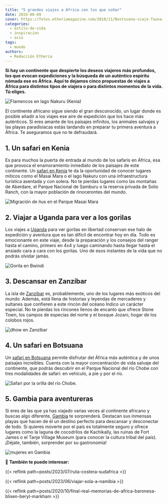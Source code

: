 ```yaml
---
title: "5 grandes viajes a África con los que soñar"
date: 2019-08-09
cover: https://fotos.etheriamagazine.com/2018/11/Bostsuana-viaje-fauna-africa-e1552208227696.jpg
categories: 
  - estilo-de-vida
  - inspiracion
  - ocio
tags: 
  - mundo
authors: 
  - Redacción Etheria
---
```


**Si hay un continente que despierte los deseos viajeros más profundos, los que evocan 
expediciones y la búsqueda de un auténtico espíritu nómada ese es África. Aquí te 
dejamos cinco propuestas de viajes a África para distintos tipos de viajera o para 
distintos momentos de la vida. Tú eliges.** 

![Flamencos en lago Nakuru (Kenia)](https://fotos.etheriamagazine.com/2018/10/flamencos-lago-nakuru-viajes-mujeres.jpg "Flamencos en lago Nakuru (Kenia).")

El continente africano sigue siendo el gran desconocido, un lugar donde es posible 
añadir a los viajes ese aire de expedición que los hace más auténticos. Si eres amante 
de los paisajes infinitos, los animales salvajes y las playas paradisíacas estás 
tardando en preparar tu primera aventura a África. Te aseguramos que no te defraudará. 

## 1\. Un safari en Kenia

Es para muchos la puerta de entrada al mundo de los safaris en África, esa que provoca 
el enamoramiento inmediato de los paisajes de este continente. Un [safari en 
Kenia](http://etheriamagazine.com/2018/10/25/10-flechazos-para-viajar-a-kenia/) te da la 
oportunidad de conocer lugares míticos como el Masai Mara o el lago Nakuru con una 
infraestructura turística asentada y con solera. No te pierdas lugares como las montañas 
de Aberdare, el Parque Nacional de Samburu o la reserva privada de Solio Ranch, con la 
mayor población de rinocerontes del mundo. 

![Migración de ñus en el Parque Masai Mara](https://fotos.etheriamagazine.com/2018/10/Etheria-viajes-mujeres-Kenia-e1565176651337.jpg "Migración de ñus en el Parque Masai Mara.")

## 2\. Viajar a Uganda para ver a los gorilas

Los viajes a 
[Uganda](http://etheriamagazine.com/2019/04/18/viajar-sola-naturaleza-gorilas-uganda/) 
para ver gorilas en libertad conservan ese halo de expedición y aventura que es tan 
difícil de encontrar hoy en día. Todo es emocionante en este viaje, desde la preparación 
y los consejos del ranger hasta el camino, primero en 4x4 y luego caminando hasta llegar 
hasta el ansiado cara a cara con los gorilas. Uno de esos instantes de la vida que no 
podrás olvidar jamás. 

![Gorila en Bwindi](https://fotos.etheriamagazine.com/2019/04/Uganda-Gorila-Bwindi.jpg "Gorila en Bwindi. © Pedro Grifol")

## 3\. Descansar en Zanzíbar

La isla de 
[Zanzíbar](http://etheriamagazine.com/2018/11/30/mujeres-que-viajan-a-zanzibar-que-ver-en-tanzania/) 
es, probablemente, uno de los lugares más exóticos del mundo. Además, está llena de 
historias y leyendas de mercaderes y sultanes que confieren a este rincón del océano 
Índico un carácter especial. No te pierdas los rincones llenos de encanto que ofrece 
Stone Town, los campos de especias del norte y el bosque Jozani, hogar de los colobos 
rojos. 

![dhow en Zanzíbar](https://fotos.etheriamagazine.com/2018/11/Zanzibar-david-santiago-etheria-magazine-2-e1563899320383.jpg "A la pequeña isla de Changuu se puede llegar en dhow desde Zanzíbar. © David Santiago")

## 4\. Un safari en Botsuana

Un [safari en 
Botsuana](http://etheriamagazine.com/2018/11/22/botsuana-10-razones-para-sentirte-la-reina-de-africa/) 
permite disfrutar del África más auténtica y de unos paisajes increíbles. Cuenta con la 
mayor concentración de vida salvaje del continente, que podrás descubrir en el Parque 
Nacional del río Chobe con tres modalidades de safari: en vehículo, a pie y por el río. 

![Safari por la orilla del río Chobe.](https://fotos.etheriamagazine.com/2018/11/Safari-Bostsuana-viaje-mujeres-africa-e1552208546636.jpg "Safari por la orilla del río Chobe.")

## 5\. Gambia para aventureras

Si eres de las que ya has viajado varias veces al continente africano y buscas algo 
diferente, 
[Gambia](http://etheriamagazine.com/2018/11/07/gambia-un-destino-seguro-para-viajeras-aventureras/) 
te sorprenderá. Destacan sus inmensas playas que hacen de él un destino perfecto para 
descansar y desconectar de todo. Si quieres moverte por el país es totalmente seguro y 
ofrece lugares como la laguna de cocodrilos de Kachikally, las ruinas de Fort James o el 
Tanje Village Museum (para conocer la cultura tribal del país). ¡Déjate, también, 
sorprender por su gastronomía! 

![mujeres en Gambia](https://fotos.etheriamagazine.com/2018/10/viaje-gambia-La-cocina-de-Ida-Cham.jpg "La cocina de Ida Cham. © Pedro Grifol")

📌 **También te puede interesar:** 

{{< reflink path=posts/2023/07/ruta-costera-sudafrica >}} 

{{< reflink path=posts/2023/06/viajar-sola-a-namibia >}} 

{{< reflink 
path=posts/2020/10/final-real-memorias-de-africa-baronesa-blixen-beryl-markham >}}
